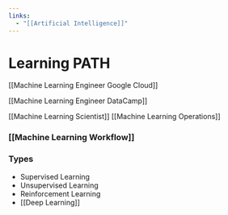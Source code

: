 ```yaml
---
links:
  - "[[Artificial Intelligence]]"
---
```

# Learning PATH

[[Machine Learning Engineer Google Cloud]]

[[Machine Learning Engineer DataCamp]]

[[Machine Learning Scientist]]
[[Machine Learning Operations]]

### [[Machine Learning Workflow]]

### Types

- Supervised Learning
- Unsupervised Learning
- Reinforcement Learning
- [[Deep Learning]]
